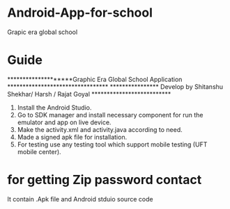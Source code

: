 # Android-App-for-school
Grapic era global school 

# Guide

********************Graphic Era Global School Application *********************************
**************** Develop by Shitanshu Shekhar/ Harsh / Rajat Goyal **************************

1) Install the Android Studio.
2) Go to SDK manager and install necessary component for run the emulator and app on live
device.
3) Make the activity.xml and activity.java according to need.
4) Made a signed apk file for installation.
5) For testing use any testing tool which support mobile testing (UFT mobile center).


# for getting Zip password contact 

It contain .Apk file and Android stduio source code    
